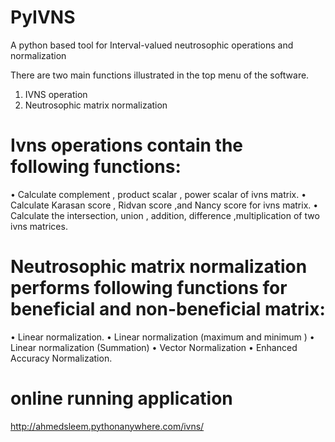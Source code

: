 # PyIVNS
A python based tool for Interval-valued neutrosophic operations and normalization

There are two main functions illustrated in the top menu of the software.
1.	IVNS operation 
2.	Neutrosophic matrix normalization   

# Ivns operations contain the following functions:
•	Calculate complement , product scalar , power scalar of ivns matrix.
•	Calculate Karasan score , Ridvan score ,and Nancy score for ivns matrix.
•	Calculate the intersection, union , addition, difference ,multiplication  of two ivns matrices.
 
 # Neutrosophic matrix normalization performs following functions for beneficial and non-beneficial matrix: 
•	Linear normalization.
•	Linear normalization (maximum and minimum )
•	Linear normalization (Summation) 
•	Vector Normalization 
•	Enhanced Accuracy Normalization.

# online running application
http://ahmedsleem.pythonanywhere.com/ivns/


